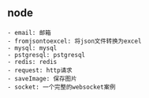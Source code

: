 ## node
    - email: 邮箱
    - fromjsontoexcel: 将json文件转换为excel
    - mysql: mysql
    - pstgresql: pstgresql
    - redis: redis
    - request: http请求
    - saveImage: 保存图片
    - socket: 一个完整的websocket案例
